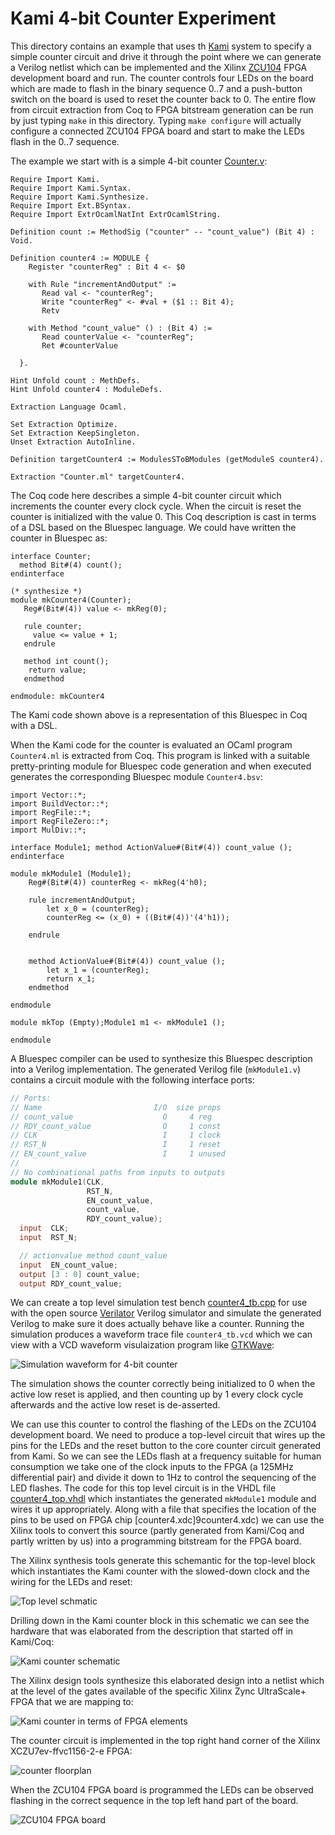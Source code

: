 # Kami 4-bit Counter Experiment

This directory contains an example that uses th [Kami](https://github.com/mit-plv/kami) system to specify a simple counter circuit and drive it through the point where we can generate a Verilog netlist which can be implemented and the Xilinx [ZCU104](https://www.xilinx.com/products/boards-and-kits/zcu104.htm) FPGA development board and run. The counter controls four LEDs on the board which are made
to flash in the binary sequence 0..7 and a push-button switch on the board is used to reset the counter back to 0. The entire flow from circuit extraction from Coq to FPGA bitstream generation can be run by
just typing `make` in this directory. Typing `make configure` will actually configure a connected
ZCU104 FPGA board and start to make the LEDs flash in the 0..7 sequence.

The example we start with is a simple 4-bit counter [Counter.v](Counter.v):
```coq
Require Import Kami.
Require Import Kami.Syntax.
Require Import Kami.Synthesize.
Require Import Ext.BSyntax.
Require Import ExtrOcamlNatInt ExtrOcamlString.

Definition count := MethodSig ("counter" -- "count_value") (Bit 4) : Void.

Definition counter4 := MODULE {
    Register "counterReg" : Bit 4 <- $0

    with Rule "incrementAndOutput" :=
       Read val <- "counterReg";
       Write "counterReg" <- #val + ($1 :: Bit 4);
       Retv

    with Method "count_value" () : (Bit 4) :=
       Read counterValue <- "counterReg";
       Ret #counterValue

  }.

Hint Unfold count : MethDefs.
Hint Unfold counter4 : ModuleDefs.

Extraction Language Ocaml.

Set Extraction Optimize.
Set Extraction KeepSingleton.
Unset Extraction AutoInline.

Definition targetCounter4 := ModulesSToBModules (getModuleS counter4).

Extraction "Counter.ml" targetCounter4.
```

The Coq code here describes a simple 4-bit counter circuit which increments the counter every clock cycle.
When the circuit is reset the counter is initialized with the value 0. This Coq description is cast in terms
of a DSL based on the Bluespec language. We could have written the counter in Bluespec as:

```
interface Counter;
  method Bit#(4) count();
endinterface

(* synthesize *)
module mkCounter4(Counter);
   Reg#(Bit#(4)) value <- mkReg(0);

   rule counter;
     value <= value + 1;
   endrule

   method int count();
    return value;
   endmethod

endmodule: mkCounter4
```
The Kami code shown above is a representation of this Bluespec in Coq with a DSL.

When the Kami code for the counter is evaluated an OCaml program `Counter4.ml` is extracted from Coq.
This program is linked with a suitable pretty-printing module for Bluespec code
generation and when executed generates the corresponding Bluespec module `Counter4.bsv`:

```
import Vector::*;
import BuildVector::*;
import RegFile::*;
import RegFileZero::*;
import MulDiv::*;

interface Module1; method ActionValue#(Bit#(4)) count_value ();
endinterface

module mkModule1 (Module1);
    Reg#(Bit#(4)) counterReg <- mkReg(4'h0);
    
    rule incrementAndOutput;
        let x_0 = (counterReg);
        counterReg <= (x_0) + ((Bit#(4))'(4'h1));
        
    endrule
    
    
    method ActionValue#(Bit#(4)) count_value ();
        let x_1 = (counterReg);
        return x_1;
    endmethod
    
endmodule

module mkTop (Empty);Module1 m1 <- mkModule1 ();
                     
endmodule

```

A Bluespec compiler can be used to synthesize this Bluespec description into a Verilog implementation.
The generated Verilog file (`mkModule1.v`) contains a circuit module with the following interface ports:

```verilog
// Ports:
// Name                         I/O  size props
// count_value                    O     4 reg
// RDY_count_value                O     1 const
// CLK                            I     1 clock
// RST_N                          I     1 reset
// EN_count_value                 I     1 unused
//
// No combinational paths from inputs to outputs
module mkModule1(CLK,
                 RST_N,
                 EN_count_value,
                 count_value,
                 RDY_count_value);
  input  CLK;
  input  RST_N;

  // actionvalue method count_value
  input  EN_count_value;
  output [3 : 0] count_value;
  output RDY_count_value;

```

We can create a top level simulation test bench [counter4_tb.cpp](counter4_tb.cpp) for use with the
open source [Verilator](https://www.veripool.org/wiki/verilator) Verilog simulator and simulate the generated Verilog to make sure it does actually behave like a counter. Running the simulation produces a waveform
trace file `counter4_tb.vcd` which we can view with a VCD waveform visulaization program like
[GTKWave](http://gtkwave.sourceforge.net/):

![Simulation waveform for 4-bit counter](counter4.png)

The simulation shows the counter correctly being initialized to 0 when the active low reset is applied, and
then counting up by 1 every clock cycle afterwards and the active low reset is de-asserted.

We can use this counter to control the flashing of the LEDs on the ZCU104 development board. We need to
produce a top-level circuit that wires up the pins for the LEDs and the reset button to the core counter
circuit generated from Kami. So we can see the LEDs flash at a frequency suitable for human consumption
we take one of the clock inputs to the FPGA (a 125MHz differential pair) and divide it down to 1Hz to
control the sequencing of the LED flashes. The code for this top level circuit is in the VHDL file
[counter4_top.vhdl](counter4_top.vhdl) which instantiates the generated `mkModule1` module and wires
it up appropriately. Along with a file that specifies the location of the pins to be used on FPGA chip
[counter4.xdc]9counter4.xdc) we can use the Xilinx tools to convert this source (partly generated from
Kami/Coq and partly written by us) into a programming bitstream for the FPGA board.

The Xilinx synthesis tools generate this schemantic for the top-level block which instantiates
the Kami counter with the slowed-down clock and the wiring for the LEDs and reset:

![Top level schmatic](counter4_top_sch.png)

Drilling down in the Kami counter block in this schematic we can see the hardware that was elaborated
from the description that started off in Kami/Coq:

![Kami counter schematic](kami_counter_sch.png)

The Xilinx design tools synthesize this elaborated design into a netlist which at the level of
the gates available of the specific Xilinx Zync UltraScale+ FPGA that we are mapping to:

![Kami counter in terms of FPGA elements](kami_counter_fpga.png)

The counter circuit is implemented in the top right hand corner of the Xilinx XCZU7ev-ffvc1156-2-e FPGA:

![counter floorplan](counter_floorplan.png)

When the  ZCU104 FPGA board is programmed the LEDs can be observed flashing in the correct
sequence in the top left hand part of the board.

![ZCU104 FPGA board](zcu104.jpg)
